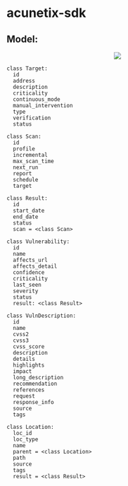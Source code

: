 # acunetix-sdk

## Model:
<p align="center">
  <img src="https://user-images.githubusercontent.com/87865134/130556809-52f38cb3-5d8c-4ac9-8ea9-09686dc861b4.jpg" />
</p>

```
class Target:
  id
  address
  description
  criticality
  continuous_mode
  manual_intervention
  type
  verification
  status
```
```
class Scan:
  id
  profile
  incremental
  max_scan_time
  next_run
  report
  schedule
  target
```
```
class Result:
  id
  start_date
  end_date
  status
  scan = <class Scan>
```
```
class Vulnerability:
  id
  name
  affects_url
  affects_detail
  confidence
  criticality
  last_seen
  severity
  status
  result: <class Result>
```
```
class VulnDescription:
  id
  name
  cvss2
  cvss3
  cvss_score
  description
  details
  highlights
  impact
  long_description
  recommendation
  references
  request
  response_info
  source
  tags
```
```
class Location:
  loc_id
  loc_type
  name
  parent = <class Location>
  path
  source
  tags
  result = <class Result>
```
